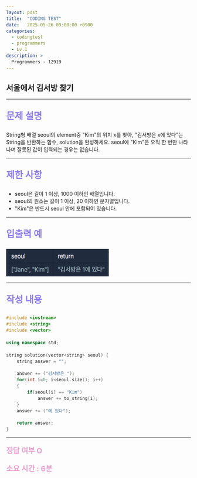 ```yaml
---
layout: post
title:  "CODING TEST"
date:   2025-05-26 09:00:00 +0900
categories:
  - codingtest
  - programmers
  - Lv.1
description: >
  Programmers - 12919
---
```

## 서울에서 김서방 찾기

---

<p style = "color:#8f7cee; font-size:25px; font-weight:bold">
문제 설명
</p>

String형 배열 seoul의 element중 "Kim"의 위치 x를 찾아, "김서방은 x에 있다"는 String을 반환하는 함수, solution을 완성하세요. seoul에 "Kim"은 오직 한 번만 나타나며 잘못된 값이 입력되는 경우는 없습니다.

---

<p style = "color:#8f7cee; font-size:25px; font-weight:bold">
제한 사항
</p>

- seoul은 길이 1 이상, 1000 이하인 배열입니다.
- seoul의 원소는 길이 1 이상, 20 이하인 문자열입니다.
- "Kim"은 반드시 seoul 안에 포함되어 있습니다.

---

<p style = "color:#8f7cee; font-size:25px; font-weight:bold">
입출력 예
</p>

<img src = "/assets/img/codingtest/12919.png" width = "280" height = "75">

---

<p style = "color:#8f7cee; font-size:25px; font-weight:bold">
작성 내용
</p>

```C++
#include <iostream>
#include <string>
#include <vector>

using namespace std;

string solution(vector<string> seoul) {
    string answer = "";
    
    answer += ("김서방은 ");
    for(int i=0; i<seoul.size(); i++)
    {
        if(seoul[i] == "Kim")
            answer += to_string(i);
    }
    answer += ("에 있다");
    
    return answer;
}
```

---

<p style = "color:#ed9ece; font-size:20px; font-weight:bold">
정답 여부 O
</p>

<p style = "color:#ed9ece; font-size:20px; font-weight:bold">
소요 시간 : 6분
</p>

